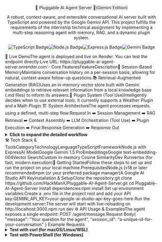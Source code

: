 <div align="center">🚀 Pluggable AI Agent Server 🚀(Gemini Edition)</div><p align="center">A robust, context-aware, and extensible conversational AI server built with TypeScript and powered by the Google Gemini API. This project fulfills the requirements of the internship technical assignment by implementing a multi-step reasoning agent with memory, RAG, and a dynamic plugin system.</p><p align="center"><img src="https://img.shields.io/badge/TypeScript-3178C6?style=for-the-badge&logo=typescript&logoColor=white" alt="TypeScript Badge"/><img src="https://img.shields.io/badge/Node.js-339933?style=for-the-badge&logo=nodedotjs&logoColor=white" alt="Node.js Badge"/><img src="https://img.shields.io/badge/Express.js-000000?style=for-the-badge&logo=express&logoColor=white" alt="Express.js Badge"/><img src="https://img.shields.io/badge/Google%20Gemini-8E75B2?style=for-the-badge&logo=google-gemini&logoColor=white" alt="Gemini Badge"/></p>📍 Live DemoThe agent is deployed and live on Render. You can test the endpoint directly:Live URL: https://pluggable-ai-agent-server.onrender.com✨ Core FeaturesFeatureDescription🧠 Session-Based MemoryMaintains conversation history on a per-session basis, allowing for natural, context-aware follow-up questions.📚 Retrieval-Augmented Generation (RAG)Uses an in-memory vector store built with Gemini embeddings to retrieve relevant information from a local knowledge base (.md files) to inform its answers.🔌 Plugin System (Tool Use)Intelligently decides when to use external tools. It currently supports a Weather Plugin and a Math Plugin.🏗️ System ArchitectureThe agent processes requests using a defined, multi-step flow:Request In ➡️ Session Management ➡️ RAG Retrieval ➡️ Context Assembly ➡️ LLM Orchestration (Tool Use) ➡️ Plugin Execution ➡️ Final Response Generation ➡️ Response Out<details><summary><strong>Click to expand the detailed workflow</strong></summary>Request Handling: The Express server receives a POST request containing a message and a session_id.Session Management: A ChatSession object from the Gemini SDK is retrieved or created for the given session_id, ensuring conversation history is maintained.RAG Retrieval: The user's message is embedded using the Gemini embeddings model. This embedding is used to query the in-memory vector store via cosine similarity, retrieving the top 3 most relevant text chunks.Context Assembly: The retrieved RAG chunks are prepended to the user's message to form a rich, context-aware prompt.LLM Orchestration (Tool Use): The prompt is sent to the Gemini 1.5 Pro model, which has been initialized with definitions of the available tools. It analyzes the prompt and decides whether to respond directly or to call a function.Plugin Execution: If Gemini returns a functionCall, the server executes the corresponding local plugin function (e.g., getWeather()).Final Response Generation: The output from the executed plugin is sent back to the Gemini model, which uses this result to formulate a final, human-readable text response.Response to Client: The final text reply is sent back to the user as a JSON object.</details>🛠️ Tech Stack & ToolsCategoryTechnologyLanguageTypeScriptFrameworkNode.js with ExpressAI ModelGoogle Gemini 1.5 ProEmbeddingsGoogle text-embedding-004Vector SearchCustom in-memory Cosine SimilarityDev Runnertsx (for fast, modern execution)🚀 Getting StartedFollow these steps to set up and run the project on your local machine.PrerequisitesNode.js (v18 or later recommended)npm (or your preferred package manager)A Google AI Studio API KeyInstallation & SetupClone the repository:git clone https://github.com/HackManX/Pluggable-AI-Agent-Server.git
cd Pluggable-AI-Agent-Server
Install dependencies:npm install
Set up environment variables:Create a .env file in the project root and add your API key:GEMINI_API_KEY=your-google-ai-studio-api-key-goes-here
Run the development server:The server will start with live-reloading on http://localhost:3000.npm run dev
⚙️ API Usage & ExamplesThe agent exposes a single endpoint: POST /agent/message.Request Body{
  "message": "Your question for the agent",
  "session_id": "a-unique-id-for-your-conversation"
}
Example Requests<details><summary><strong>Test with curl (for macOS/Linux/WSL)</strong></summary>Test the Weather Plugin:curl -X POST http://localhost:3000/agent/message \
-H "Content-Type: application/json" \
-d '{
  "message": "What is the weather in Bangalore?",
  "session_id": "session-weather-test"
}'
Test the Math Plugin:curl -X POST http://localhost:3000/agent/message \
-H "Content-Type: application/json" \
-d '{
  "message": "what is 50 * 4 + 10?",
  "session_id": "session-math-test"
}'
</details><details><summary><strong>Test with PowerShell (for Windows)</strong></summary>Test the Weather Plugin:Invoke-WebRequest -Uri http://localhost:3000/agent/message -Method POST -Headers @{"Content-Type"="application/json"} -Body '{"message": "what is the weather in bangalore?", "session_id": "session-weather-test"}'
Test the RAG System:Invoke-WebRequest -Uri http://localhost:3000/agent/message -Method POST -Headers @{"Content-Type"="application/json"} -Body '{"message": "According to the documents, who created Markdown?", "session_id": "session-rag-test"}'
</details>
